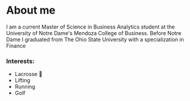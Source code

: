 # About me
I am a current Master of Science in Business Analytics student at the University of Notre Dame's Mendoza College of Business.
Before Notre Dame I graduated from The Ohio State University with a specialization in Finance





### Interests:
- Lacrosse 🥍
- Lifting 
- Running 
- Golf
